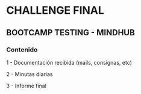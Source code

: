 #  CHALLENGE FINAL 
## BOOTCAMP TESTING - MINDHUB

### Contenido
1 - Documentación recibida (mails, consignas, etc)


2 - Minutas diarias


3 - Informe final
